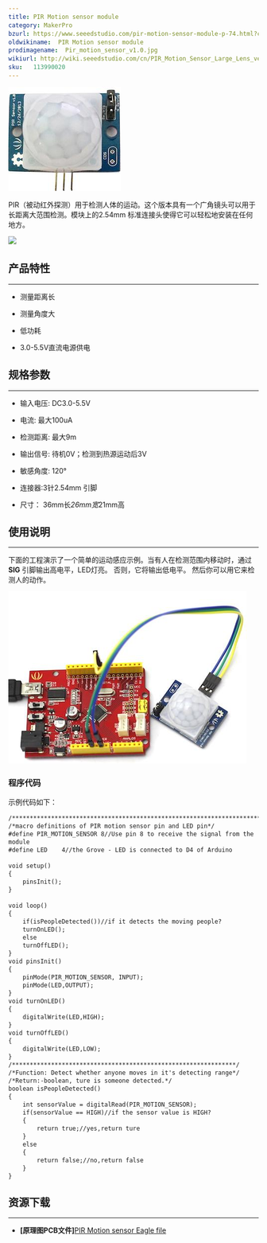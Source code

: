 ```yaml
---
title: PIR Motion sensor module
category: MakerPro
bzurl: https://www.seeedstudio.com/pir-motion-sensor-module-p-74.html?cPath=84_88&zenid=020999c566d2f31841dc54602b7d02ef
oldwikiname:  PIR Motion sensor module
prodimagename:  Pir_motion_sensor_v1.0.jpg
wikiurl: http://wiki.seeedstudio.com/cn/PIR_Motion_Sensor_Large_Lens_version/
sku:   113990020
---
```

![](https://github.com/SeeedDocument/PIR_Motion_sensor_module/raw/master/img/Pir_motion_sensor_v1.0.jpg)

PIR（被动红外探测）用于检测人体的运动。这个版本具有一个广角镜头可以用于长距离大范围检测。模块上的2.54mm 标准连接头使得它可以轻松地安装在任何地方。

[![](https://github.com/SeeedDocument/wiki_chinese/raw/master/docs/images/click_to_buy.PNG)](https://item.taobao.com/item.htm?spm=a1z10.3-c.w4002-11172317909.12.7033c493EiedM2&id=45673483594)

## 产品特性
---
*  测量距离长

*   测量角度大

*   低功耗

*   3.0-5.5V直流电源供电

## 规格参数
---
*   输入电压: DC3.0-5.5V

*   电流: 最大100uA

*   检测距离: 最大9m

*   输出信号: 待机0V；检测到热源运动后3V

*   敏感角度: 120°

*   连接器:3针2.54mm 引脚
*   尺寸： 36mm长*26mm宽*21mm高

## 使用说明
---

下面的工程演示了一个简单的运动感应示例。当有人在检测范围内移动时，通过 **SIG** 引脚输出高电平，LED灯亮。 否则，它将输出低电平。 然后你可以用它来检测人的动作。

![](https://github.com/SeeedDocument/PIR_Motion_sensor_module/raw/master/img/PIR_motion_sensor_module_connection.JPG)

### 程序代码

示例代码如下：
```
/*******************************************************************************/
/*macro definitions of PIR motion sensor pin and LED pin*/
#define PIR_MOTION_SENSOR 8//Use pin 8 to receive the signal from the module
#define LED    4//the Grove - LED is connected to D4 of Arduino

void setup()
{
    pinsInit();
}

void loop()
{
    if(isPeopleDetected())//if it detects the moving people?
    turnOnLED();
    else
    turnOffLED();
}
void pinsInit()
{
    pinMode(PIR_MOTION_SENSOR, INPUT);
    pinMode(LED,OUTPUT);
}
void turnOnLED()
{
    digitalWrite(LED,HIGH);
}
void turnOffLED()
{
    digitalWrite(LED,LOW);
}
/***************************************************************/
/*Function: Detect whether anyone moves in it's detecting range*/
/*Return:-boolean, ture is someone detected.*/
boolean isPeopleDetected()
{
    int sensorValue = digitalRead(PIR_MOTION_SENSOR);
    if(sensorValue == HIGH)//if the sensor value is HIGH?
    {
        return true;//yes,return ture
    }
    else
    {
        return false;//no,return false
    }
}
```

## 资源下载
---
- **[原理图PCB文件]**[PIR Motion sensor Eagle file](https://github.com/SeeedDocument/PIR_Motion_sensor_module/raw/master/res/PIR_sensor_v1.0.zip)
